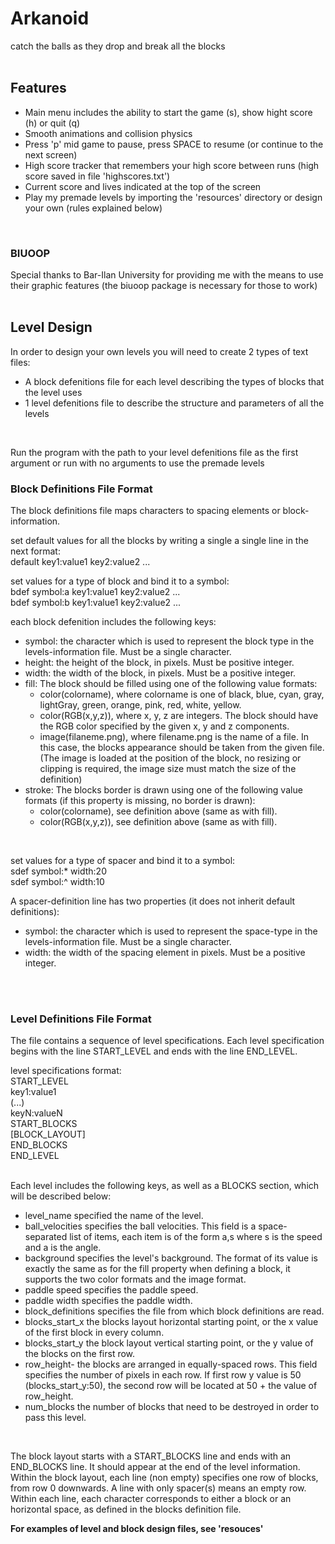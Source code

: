 # Arkanoid
catch the balls as they drop and break all the blocks
<br>
<br>

## Features
- Main menu includes the ability to start the game (s), show hight score (h) or quit (q)
- Smooth animations and collision physics
- Press 'p' mid game to pause, press SPACE to resume (or continue to the next screen)
- High score tracker that remembers your high score between runs (high score saved in file 'highscores.txt')
- Current score and lives indicated at the top of the screen
- Play my premade levels by importing the 'resources' directory or design your own (rules explained below)
<br>

### BIUOOP
Special thanks to Bar-Ilan University for providing me with the means to use their graphic features (the biuoop package is necessary for those to work)
<br>
<br>

## Level Design
In order to design your own levels you will need to create 2 types of text files:
- A block defenitions file for each level describing the types of blocks that the level uses
- 1 level defenitions file to describe the structure and parameters of all the levels
<br>

Run the program with the path to your level defenitions file as the first argument or run with no arguments to use the premade levels

### Block Definitions File Format
The block definitions file maps characters to spacing elements or block-information.

set default values for all the blocks by writing a single a single line in the next format:<br>
default key1:value1 key2:value2 ...

set values for a type of block and bind it to a symbol: <br>
bdef symbol:a key1:value1 key2:value2 ... <br>
bdef symbol:b key1:value1 key2:value2 ... 
<br>

each block defenition includes the following keys:
- symbol: the character which is used to represent the block type in the levels-information file. Must be a single character.
- height: the height of the block, in pixels. Must be positive integer.
- width: the width of the block, in pixels. Must be a positive integer.
- fill: The block should be filled using one of the following value formats:
  - color(colorname), where colorname is one of black, blue, cyan, gray, lightGray, green, orange, pink, red, white, yellow.
  - color(RGB(x,y,z)), where x, y, z are integers. The block should have the RGB color specified by the given x, y and z components.
  - image(filaneme.png), where filename.png is the name of a file. In this case, the blocks appearance should be taken from the given file. (The image is loaded at the position     of the block, no resizing or clipping is required, the image size must match the size of the definition)
- stroke: The blocks border is drawn using one of the following value formats (if this property is missing, no border is drawn):
  - color(colorname), see definition above (same as with fill).
  - color(RGB(x,y,z)), see definition above (same as with fill).

<br>

set values for a type of spacer and bind it to a symbol:<br>
sdef symbol:* width:20 <br>
sdef symbol:^ width:10

A spacer-definition line has two properties (it does not inherit default definitions):
- symbol: the character which is used to represent the space-type in the levels-information file. Must be a single character.
- width: the width of the spacing element in pixels. Must be a positive integer.

<br>
<br>

### Level Definitions File Format
The file contains a sequence of level specifications. Each level specification begins with the line START_LEVEL and ends with the line END_LEVEL. <br>

level specifications format: <br>
START_LEVEL <br>
key1:value1 <br>
(...) <br>
keyN:valueN <br>
START_BLOCKS <br>
[BLOCK_LAYOUT] <br>
END_BLOCKS <br>
END_LEVEL <br>

<br>
Each level includes the following keys, as well as a BLOCKS section, which will be described below: <br>

- level_name specified the name of the level.
- ball_velocities specifies the ball velocities. This field is a space-separated list of items, each item is of the form a,s where s is the speed and a is the angle.
- background specifies the level's background. The format of its value is exactly the same as for the fill property when defining a block, it supports the two color formats and the image format.
- paddle speed specifies the paddle speed.
- paddle width specifies the paddle width.
- block_definitions specifies the file from which block definitions are read.
- blocks_start_x the blocks layout horizontal starting point, or the x value of the first block in every column.
- blocks_start_y the block layout vertical starting point, or the y value of the blocks on the first row.
- row_height- the blocks are arranged in equally-spaced rows. This field specifies the number of pixels in each row. If first row y value is 50 (blocks_start_y:50), the second row will be located at 50 + the value of row_height. 
- num_blocks the number of blocks that need to be destroyed in order to pass this level.
<br>

The block layout starts with a START_BLOCKS line and ends with an END_BLOCKS line. It should appear at the end of the level information. Within the block layout, each line (non empty) specifies one row of blocks, from row 0 downwards. A line with only spacer(s) means an empty row. Within each line, each character corresponds to either a block or an horizontal space, as defined in the blocks definition file.
<br>

<b>For examples of level and block design files, see 'resouces'</b>

